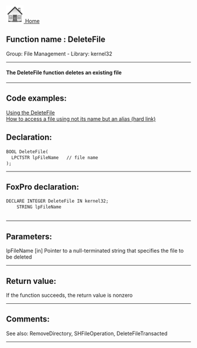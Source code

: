 [<img src="../../images/home.png"> Home ](https://github.com/VFPX/Win32API)  

## Function name : DeleteFile
Group: File Management - Library: kernel32    
***  


#### The DeleteFile function deletes an existing file
***  


## Code examples:
[Using the DeleteFile](../../samples/sample_011.md)  
[How to access a file using not its name but an alias (hard link)](../../samples/sample_018.md)  

## Declaration:
```foxpro  
BOOL DeleteFile(
  LPCTSTR lpFileName   // file name
);  
```  
***  


## FoxPro declaration:
```foxpro  
DECLARE INTEGER DeleteFile IN kernel32;
	STRING lpFileName
  
```  
***  


## Parameters:
lpFileName 
[in] Pointer to a null-terminated string that specifies the file to be deleted  
***  


## Return value:
If the function succeeds, the return value is nonzero  
***  


## Comments:
See also: RemoveDirectory, SHFileOperation, DeleteFileTransacted   
  
***  

